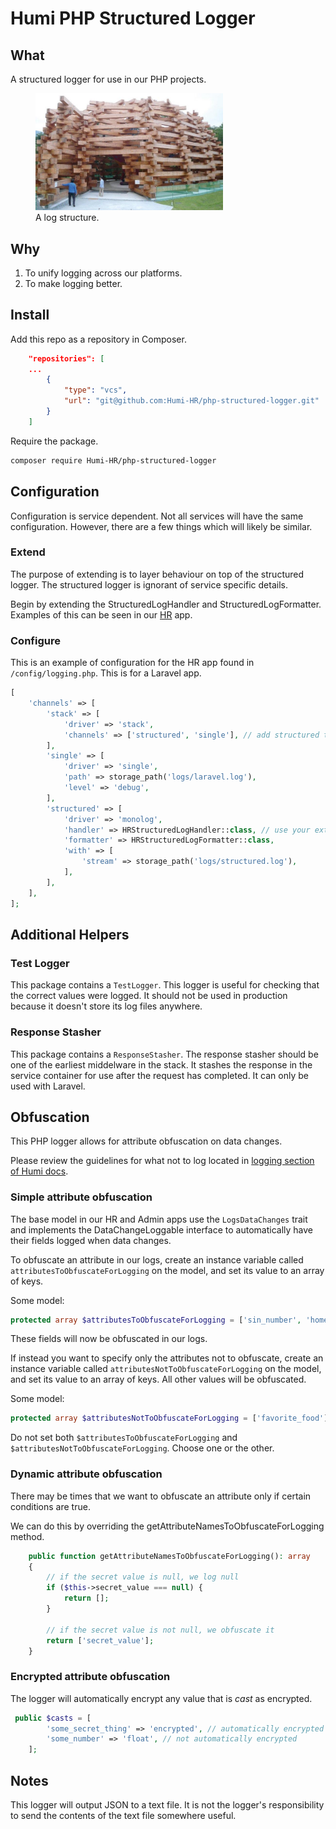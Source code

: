 # Humi PHP Structured Logger

## What

A structured logger for use in our PHP projects.

<figure>
    <img width="300" src="structured-logger.jpg"
         alt="log structure">
    <figcaption>A log structure.</figcaption>
</figure>

## Why

1. To unify logging across our platforms.
1. To make logging better.

## Install

Add this repo as a repository in Composer.

```json
    "repositories": [
    ...
        {
            "type": "vcs",
            "url": "git@github.com:Humi-HR/php-structured-logger.git"
        }
    ]
```

Require the package.

```bash
composer require Humi-HR/php-structured-logger
```

## Configuration

Configuration is service dependent. Not all services will have the same configuration. However, there are a few things which will likely be similar.

### Extend

The purpose of extending is to layer behaviour on top of the structured logger. The structured logger is ignorant of service specific details.

Begin by extending the StructuredLogHandler and StructuredLogFormatter. Examples of this can be seen in our [HR](https://github.com/Humi-HR/application) app.

### Configure

This is an example of configuration for the HR app found in `/config/logging.php`. This is for a Laravel app.

```php
[
    'channels' => [
        'stack' => [
            'driver' => 'stack',
            'channels' => ['structured', 'single'], // add structured to stack
        ],
        'single' => [
            'driver' => 'single',
            'path' => storage_path('logs/laravel.log'),
            'level' => 'debug',
        ],
        'structured' => [
            'driver' => 'monolog',
            'handler' => HRStructuredLogHandler::class, // use your extended handler
            'formatter' => HRStructuredLogFormatter::class,
            'with' => [
                'stream' => storage_path('logs/structured.log'),
            ],
        ],
    ],
];
```

## Additional Helpers

### Test Logger

This package contains a `TestLogger`. This logger is useful for checking that the correct values were logged. It should not be used in production because it doesn't store its log files anywhere.

### Response Stasher

This package contains a `ResponseStasher`. The response stasher should be one of the earliest middelware in the stack. It stashes the response in the service container for use after the request has completed. It can only be used with Laravel.

## Obfuscation

This PHP logger allows for attribute obfuscation on data changes.

Please review the guidelines for what not to log located in [logging section of Humi docs](https://devdocs.humi.ca/guides/logging.html).

### Simple attribute obfuscation

The base model in our HR and Admin apps use the `LogsDataChanges` trait and implements the DataChangeLoggable interface to automatically have their fields logged when data changes.

To obfuscate an attribute in our logs, create an instance variable called `attributesToObfuscateForLogging` on the model, and set its value to an array of keys.

Some model:

```php
protected array $attributesToObfuscateForLogging = ['sin_number', 'home_address'];
```

These fields will now be obfuscated in our logs.

If instead you want to specify only the attributes not to obfuscate, create an instance variable called `attributesNotToObfuscateForLogging` on the model, and set its value to an array of keys. All other values will be obfuscated.

Some model:

```php
protected array $attributesNotToObfuscateForLogging = ['favorite_food'];
```

Do not set both `$attributesToObfuscateForLogging` and `$attributesNotToObfuscateForLogging`. Choose one or the other.

### Dynamic attribute obfuscation

There may be times that we want to obfuscate an attribute only if certain conditions are true.

We can do this by overriding the getAttributeNamesToObfuscateForLogging method.

```php
    public function getAttributeNamesToObfuscateForLogging(): array
    {
        // if the secret value is null, we log null
        if ($this->secret_value === null) {
            return [];
        }

        // if the secret value is not null, we obfuscate it
        return ['secret_value'];
    }
```

### Encrypted attribute obfuscation

The logger will automatically encrypt any value that is _cast_ as encrypted.

```php
 public $casts = [
        'some_secret_thing' => 'encrypted', // automatically encrypted
        'some_number' => 'float', // not automatically encrypted
    ];
```

## Notes

This logger will output JSON to a text file. It is not the logger's responsibility to send the contents of the text file somewhere useful.
